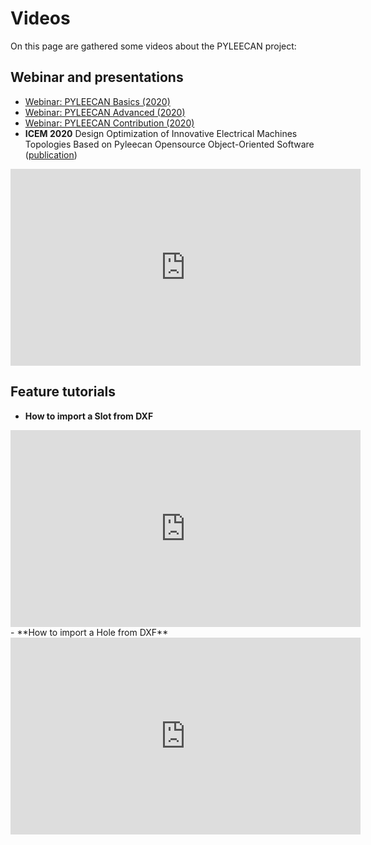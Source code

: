 Videos
======

On this page are gathered some videos about the PYLEECAN project:

Webinar and presentations
-------------------------

- [Webinar: PYLEECAN Basics (2020)](webinar_1.md)
- [Webinar: PYLEECAN Advanced (2020)](webinar_2.md)
- [Webinar: PYLEECAN Contribution (2020)](webinar_3.md)
- **ICEM 2020** Design Optimization of Innovative Electrical Machines Topologies Based on Pyleecan Opensource Object-Oriented Software ([publication](publications.md))

<iframe width="560" height="315" src="https://www.youtube.com/embed/Zr9Oe3pYYTk" frameborder="0" allow="accelerometer; autoplay;clipboard-write; encrypted-media; gyroscope; picture-in-picture" allowfullscreen></iframe>

Feature tutorials
-----------------

- **How to import a Slot from DXF**
<iframe width="560" height="315" src="https://www.youtube.com/embed/fx7QAJITU3o" title="YouTube video player" frameborder="0" allow="accelerometer; autoplay; clipboard-write; encrypted-media; gyroscope; picture-in-picture" allowfullscreen></iframe>
- **How to import a Hole from DXF**
<iframe width="560" height="315" src="https://www.youtube.com/embed/u0vpe92s8Hg" title="YouTube video player" frameborder="0" allow="accelerometer; autoplay; clipboard-write; encrypted-media; gyroscope; picture-in-picture" allowfullscreen></iframe>
